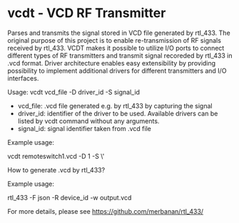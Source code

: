 # vcdt - VCD RF Transmitter
Parses and transmits the signal stored in VCD file generated by rtl_433.
The original purpose of this project is to enable re-transmission of RF signals received by rtl_433.
VCDT makes it possible to utilize I/O ports to connect different types of RF transmitters and transmit signal recoreded by rtl_433 in .vcd format. Driver architecture enables easy extensibility by providing possibility to implement additional drivers for different transmitters and I/O interfaces.

Usage:
vcdt vcd_file -D driver_id -S signal_id

- vcd_file: .vcd file generated e.g. by rtl_433 by capturing the signal
- driver_id: identifier of the driver to be used. Available drivers can be listed by vcdt command without any arguments.
- signal_id: signal identifier taken from .vcd file

Example usage:

vcdt remoteswitch1.vcd -D 1 -S \\'

How to generate .vcd by rtl_433?

Example usage:

rtl_433 -F json -R device_id -w output.vcd

For more details, please see https://github.com/merbanan/rtl_433/
